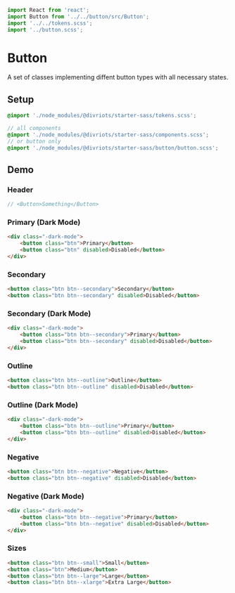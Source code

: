 ```js script
import React from 'react';
import Button from '../../button/src/Button';
import '../../tokens.scss';
import '../button.scss';
```

# Button

A set of classes implementing diffent button types with all necessary states.

## Setup

```scss
@import './node_modules/@divriots/starter-sass/tokens.scss';

// all components
@import './node_modules/@divriots/starter-sass/components.scss';
// or button only
@import './node_modules/@divriots/starter-sass/button/button.scss';
```

## Demo

### Header

```jsx preview-story
// <Button>Something</Button>
```

### Primary (Dark Mode)

```html preview-story
<div class="-dark-mode">
    <button class="btn">Primary</button>
    <button class="btn" disabled>Disabled</button>
</div>
```

### Secondary

```html preview-story
<button class="btn btn--secondary">Secondary</button>
<button class="btn btn--secondary" disabled>Disabled</button>
```

### Secondary (Dark Mode)

```html preview-story
<div class="-dark-mode">
    <button class="btn btn--secondary">Primary</button>
    <button class="btn btn--secondary" disabled>Disabled</button>
</div>
```

### Outline

```html preview-story
<button class="btn btn--outline">Outline</button>
<button class="btn btn--outline" disabled>Disabled</button>
```

### Outline (Dark Mode)

```html preview-story
<div class="-dark-mode">
    <button class="btn btn--outline">Primary</button>
    <button class="btn btn--outline" disabled>Disabled</button>
</div>
```

### Negative

```html preview-story
<button class="btn btn--negative">Negative</button>
<button class="btn btn--negative" disabled>Disabled</button>
```

### Negative (Dark Mode)

```html preview-story
<div class="-dark-mode">
    <button class="btn btn--negative">Primary</button>
    <button class="btn btn--negative" disabled>Disabled</button>
</div>
```

### Sizes

```html preview-story
<button class="btn btn--small">Small</button>
<button class="btn">Medium</button>
<button class="btn btn--large">Large</button>
<button class="btn btn--xlarge">Extra Large</button>
```
